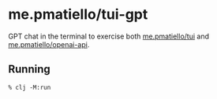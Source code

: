 # me.pmatiello/tui-gpt

GPT chat in the terminal to exercise both
[me.pmatiello/tui](https://github.com/pmatiello/tui) and
[me.pmatiello/openai-api](https://github.com/pmatiello/openai-api).

## Running

```
% clj -M:run
```
